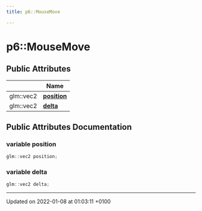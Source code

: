 ```yaml
---
title: p6::MouseMove

---
```


# p6::MouseMove





## Public Attributes

|                | Name           |
| -------------- | -------------- |
| glm::vec2 | **[position](/reference/Classes/structp6_1_1_mouse_move#position)**  |
| glm::vec2 | **[delta](/reference/Classes/structp6_1_1_mouse_move#delta)**  |

## Public Attributes Documentation

### variable position

```cpp
glm::vec2 position;
```


### variable delta

```cpp
glm::vec2 delta;
```


-------------------------------

Updated on 2022-01-08 at 01:03:11 +0100